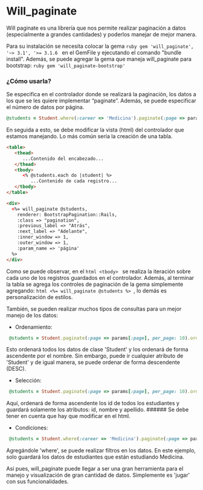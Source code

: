 # Will_paginate

Will paginate es una librería que nos permite realizar paginación a datos (especialmente a grandes cantidades) y poderlos manejar de mejor manera.

Para su instalación se necesita colocar la gema ```ruby gem 'will_paginate', '~> 3.1', '>= 3.1.6 ``` en el GemFile y ejecutando el comando "bundle install". Además, se puede agregar la gema que maneja will_paginate para bootstrap: ```ruby gem 'will_paginate-bootstrap' ```

### ¿Cómo usarla?
Se especifica en el controlador donde se realizará la paginación, los datos a los que se les quiere implementar “paginate”. Además, se puede especificar el número de datos por página.

```ruby
@students = Student.where(:career => 'Medicina').paginate(:page => params[:page], per_page: 10)
```

En seguida a esto, se debe modificar la vista (html) del controlador que estamos manejando. Lo más común sería la creación de una tabla.

```html 
<table>  
   <thead>
      ...Contenido del encabezado...
   </thead>
   <tbody>
      <% @students.each do |student| %>
         ...Contenido de cada registro...
   </tbody>
</table>

<div>
  <%= will_paginate @students, 
    renderer: BootstrapPagination::Rails,
    :class => "pagination", 
    :previous_label => "Atrás", 
    :next_label => "Adelante", 
    :inner_window => 1, 
    :outer_window => 1,
    :param_name => 'página'
  %>
</div>
```

Como se puede observar, en el ```html <tbody> ``` se realiza la iteración sobre cada uno de los registros guardados en el controlador. Además, al terminar la tabla se agrega los controles de paginación de la gema simplemente agregando: ```html <%= will_paginate @students %> ```, lo demás es personalización de estilos.

También, se pueden realizar muchos tipos de consultas para un mejor manejo de los datos:
* Ordenamiento:
```ruby
 @students = Student.paginate(:page => params[:page], per_page: 10).order('name ASC')
```
Esto ordenará todos los datos de clase 'Student' y los ordenará de forma ascendente por el nombre. Sin embargo, puede ir cualquier atributo de 'Student' y de igual manera, se puede ordenar de forma descendente (DESC).

* Selección:
```ruby
 @students = Student.paginate(:page => params[:page], per_page: 10).order('id ASC').select('id name lastname')
```
Aquí, ordenará de forma ascendente los id de todos los estudiantes y guardará solamente los atributos: id, nombre y apellido. ###### Se debe tener en cuenta que hay que modificar <table> en el html.

* Condiciones:
```ruby
 @students = Student.where(:career => 'Medicina').paginate(:page => params[:page], per_page: 10).order('id ASC').select('id name lastname')
```
Agregándole 'where', se puede realizar filtros en los datos. En este ejemplo, solo guardará los datos de estudiantes que están estudiando Medicina.

Así pues, will_paginate puede llegar a ser una gran herramienta para el manejo y visualización de gran cantidad de datos. Simplemente es 'jugar' con sus funcionalidades.
